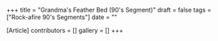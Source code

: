 +++
title = "Grandma's Feather Bed (90's Segment)"
draft = false
tags = ["Rock-afire 90's Segments"]
date = ""

[Article]
contributors = []
gallery = []
+++